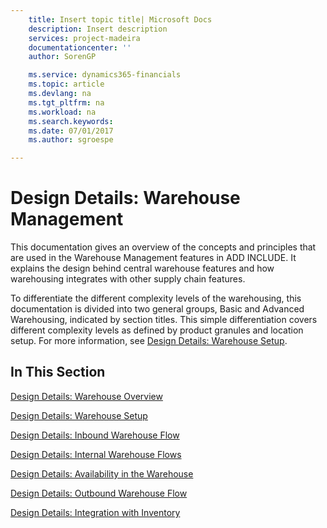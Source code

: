 ```yaml
---
    title: Insert topic title| Microsoft Docs
    description: Insert description
    services: project-madeira
    documentationcenter: ''
    author: SorenGP

    ms.service: dynamics365-financials
    ms.topic: article
    ms.devlang: na
    ms.tgt_pltfrm: na
    ms.workload: na
    ms.search.keywords:
    ms.date: 07/01/2017
    ms.author: sgroespe

---
```

# Design Details: Warehouse Management
This documentation gives an overview of the concepts and principles that are used in the Warehouse Management features in ADD INCLUDE<!--[!INCLUDE[navnowlong](../../includes/navnowlong_md.md)]-->. It explains the design behind central warehouse features and how warehousing integrates with other supply chain features.  
  
 To differentiate the different complexity levels of the warehousing, this documentation is divided into two general groups, Basic and Advanced Warehousing, indicated by section titles. This simple differentiation covers different complexity levels as defined by product granules and location setup. For more information, see [Design Details: Warehouse Setup](design-details-warehouse-setup.md).  
  
## In This Section  
 [Design Details: Warehouse Overview](design-details-warehouse-overview.md)  
  
 [Design Details: Warehouse Setup](design-details-warehouse-setup.md)  
  
 [Design Details: Inbound Warehouse Flow](design-details-inbound-warehouse-flow.md)  
  
 [Design Details: Internal Warehouse Flows](design-details-internal-warehouse-flows.md)  
  
 [Design Details: Availability in the Warehouse](design-details-availability-in-the-warehouse.md)  
  
 [Design Details: Outbound Warehouse Flow](design-details-outbound-warehouse-flow.md)  
  
 [Design Details: Integration with Inventory](design-details-integration-with-inventory.md)